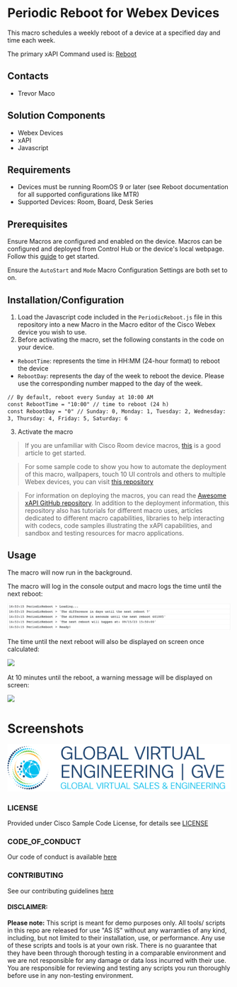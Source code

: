 # Periodic Reboot for Webex Devices

This macro schedules a weekly reboot of a device at a specified day and time each week.

The primary xAPI Command used is: [Reboot](https://roomos.cisco.com/xapi/Command.SystemUnit.Boot)

## Contacts
* Trevor Maco

## Solution Components
* Webex Devices
* xAPI
* Javascript

## Requirements
* Devices must be running RoomOS 9 or later (see Reboot documentation for all supported configurations like MTR)
* Supported Devices: Room, Board, Desk Series

## Prerequisites
Ensure Macros are configured and enabled on the device. Macros can be configured and deployed from Control Hub or the device's local webpage. Follow this [guide](https://help.webex.com/en-us/article/gj962f/Configure-macros-and-user-interface-extensions-for-Board,-Desk,-and-Room-Series) to get started.

Ensure the `AutoStart` and `Mode` Macro Configuration Settings are both set to on.

## Installation/Configuration
1. Load the Javascript code included in the `PeriodicReboot.js` file in this repository into a new Macro in the Macro editor of the Cisco Webex device you wish to use.
2. Before activating the macro, set the following constants in the code on your device. 
* `RebootTime`: represents the time in HH:MM (24-hour format) to reboot the device
* `RebootDay`: represents the day of the week to reboot the device. Please use the corresponding number mapped to the day of the week.
```
// By default, reboot every Sunday at 10:00 AM
const RebootTime = "10:00" // time to reboot (24 h)
const RebootDay = "0" // Sunday: 0, Monday: 1, Tuesday: 2, Wednesday: 3, Thursday: 4, Friday: 5, Saturday: 6
```
3. Activate the macro

> If you are unfamiliar with Cisco Room device macros, [this](https://help.webex.com/en-us/np8b6m6/Use-of-Macros-with-Room-and-Desk-Devices-and-Webex-Boards) is a good article to get started.

> For some sample code to show you how to automate the deployment of this macro, wallpapers, touch 10 UI controls and others to multiple Webex devices, you can visit [this repository](https://github.com/voipnorm/CE-Deploy)

> For information on deploying the macros, you can read the [Awesome xAPI GitHub repository](https://github.com/CiscoDevNet/awesome-xapi#user-content-developer-tools). In addition to the deployment information, this repository also has tutorials for different macro uses, articles dedicated to different macro capabilities, libraries to help interacting with codecs, code samples illustrating the xAPI capabilities, and sandbox and testing resources for macro applications.


## Usage
The macro will now run in the background.

The macro will log in the console output and macro logs the time until the next reboot:

![](IMAGES/console_log.png)

The time until the next reboot will also be displayed on screen once calculated:

![](IMAGES/next_reboot.jpeg)

At 10 minutes until the reboot, a warning message will be displayed on screen:

![](IMAGES/reboot_in_10.jpeg)

# Screenshots

![/IMAGES/0image.png](/IMAGES/0image.png)

### LICENSE

Provided under Cisco Sample Code License, for details see [LICENSE](LICENSE.md)

### CODE_OF_CONDUCT

Our code of conduct is available [here](CODE_OF_CONDUCT.md)

### CONTRIBUTING

See our contributing guidelines [here](CONTRIBUTING.md)

#### DISCLAIMER:
<b>Please note:</b> This script is meant for demo purposes only. All tools/ scripts in this repo are released for use "AS IS" without any warranties of any kind, including, but not limited to their installation, use, or performance. Any use of these scripts and tools is at your own risk. There is no guarantee that they have been through thorough testing in a comparable environment and we are not responsible for any damage or data loss incurred with their use.
You are responsible for reviewing and testing any scripts you run thoroughly before use in any non-testing environment.